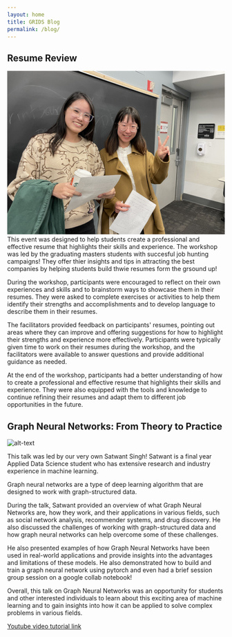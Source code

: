 ```yaml
---
layout: home
title: GRIDS Blog
permalink: /blog/
---
```


## Resume Review

![alt-text](/assets/img/resume_workshop/IMG_5586.jpeg "workshop")
This event was designed to help students create a professional and effective resume that highlights their skills and experience. The workshop was led by the graduating masters students with succesful job hunting campaigns! They offer thier insights and tips in attracting the best companies by helping students build thwie resumes form the grsound up!

During the workshop, participants were encouraged to reflect on their own experiences and skills and to brainstorm ways to showcase them in their resumes. They were asked to complete exercises or activities to help them identify their strengths and accomplishments and to develop language to describe them in their resumes.

The facilitators provided feedback on participants' resumes, pointing out areas where they can improve and offering suggestions for how to highlight their strengths and experience more effectively. Participants were typically given time to work on their resumes during the workshop, and the facilitators were available to answer questions and provide additional guidance as needed.

At the end of the workshop, participants had a better understanding of how to create a professional and effective resume that highlights their skills and experience. They were also equipped with the tools and knowledge to continue refining their resumes and adapt them to different job opportunities in the future.

## Graph Neural Networks: From Theory to Practice

![alt-text](/assets/img/GNN_workshop//DSC01648.JPG "GNN talk")

This talk was led by our very own Satwant Singh! Satwant is a final year Applied Data Science student who has extensive research and industry experience in machine learning.

Graph neural networks are a type of deep learning algorithm that are designed to work with graph-structured data.

During the talk, Satwant provided an overview of what Graph Neural Networks are, how they work, and their applications in various fields, such as social network analysis, recommender systems, and drug discovery. He also discussed the challenges of working with graph-structured data and how graph neural networks can help overcome some of these challenges.

He also presented examples of how Graph Neural Networks have been used in real-world applications and provide insights into the advantages and limitations of these models. He also demonstrated how to build and train a graph neural network using pytorch and even had a brief session group session on a google collab notebook!

Overall, this talk on Graph Neural Networks was an opportunity for students and other interested individuals to learn about this exciting area of machine learning and to gain insights into how it can be applied to solve complex problems in various fields.

[Youtube video tutorial link](https://youtu.be/RuMMkqoY580)
